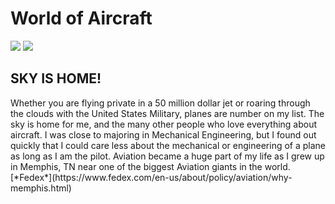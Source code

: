 
<!DOCTYPE html>
<html>
<h1> World of Aircraft </h1>
<img src="https://user-images.githubusercontent.com/77600540/117089694-d12c5d80-ad1b-11eb-976d-f9414d561c29.jpg" />
<img src="https://user-images.githubusercontent.com/77600540/117090352-bce96000-ad1d-11eb-8745-f6d49d67606e.jpg" />

<h2> SKY IS HOME! </h2>
<p> Whether you are flying private in a 50 million dollar jet or roaring through the clouds with the United States Military, planes are number on my list. The sky is home for me, and the many other people who love everything about aircraft. I was close to majoring in Mechanical Engineering, but I found out quickly that I could care less about the mechanical or engineering of a plane as long as I am the pilot. Aviation became a huge part of my life as I grew up in Memphis, TN near one of the biggest Aviation giants in the world. [*Fedex*](https://www.fedex.com/en-us/about/policy/aviation/why-memphis.html)</p>
